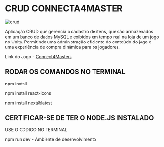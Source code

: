 # CRUD CONNECTA4MASTER
![crud](https://github.com/mahsousa/crud-connecta4master/assets/32987989/fb862fcb-d06b-4c6f-b692-2045e5fffbd8)

Aplicação CRUD que gerencia o cadastro de itens, que são armazenados em um banco de dados MySQL e exibidos em tempo real na loja de um jogo no Unity. 
Permitindo uma administração eficiente do conteúdo do jogo e uma experiência de compra dinâmica para os jogadores.

Link do Jogo - [Connect4Masters](https://connect4masters.com.br/)

###

## RODAR OS COMANDOS NO TERMINAL

npm install

npm install react-icons

npm install next@latest

## CERTIFICAR-SE DE TER O NODE.JS INSTALADO

USE O CODIGO NO TERMINAL 

npm run dev - Ambiente de desenvolvimento


